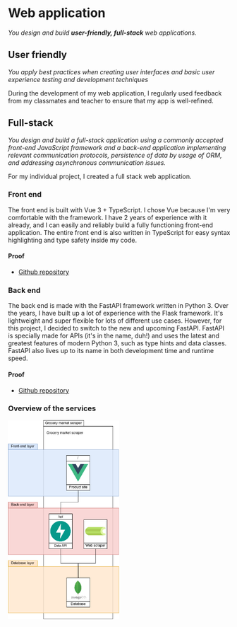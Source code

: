 # Web application
*You design and build **user-friendly, full-stack** web applications.*

## User friendly
*You apply best practices when creating user interfaces and basic user experience testing and development techniques*

During the development of my web application, I regularly used feedback from my classmates and teacher to ensure that my app is well-refined.

## Full-stack
*You design and build a full-stack application using a commonly accepted front-end JavaScript framework and a back-end application implementing relevant communication protocols, persistence of data by usage of ORM, and addressing asynchronous communication issues.*

For my individual project, I created a full stack web application.

### Front end
The front end is built with Vue 3 + TypeScript. I chose Vue because I'm very comfortable with the framework. I have 2 years of experience with it already, and I can easily and reliably build a fully functioning front-end application. The entire front end is also written in TypeScript for easy syntax highlighting and type safety inside my code.

#### Proof
- [Github repository](https://github.com/S3-Grocery-Market-Scraper/frontend)

### Back end
The back end is made with the FastAPI framework written in Python 3. Over the years, I have built up a lot of experience with the Flask framework. It's lightweight and super flexible for lots of different use cases. However, for this project, I decided to switch to the new and upcoming FastAPI. FastAPI is specially made for APIs (it's in the name, duh!) and uses the latest and greatest features of modern Python 3, such as type hints and data classes. FastAPI also lives up to its name in both development time and runtime speed.

#### Proof
- [Github repository](https://github.com/S3-Grocery-Market-Scraper/backend)


### Overview of the services
<img src="https://github.com/Spider-Frog/fontys-portfolio-s3/blob/main/ProofLearningOutcomes/Images/arch_grocery-market-scraper.png?raw=true" alt="Overview of the services:" width="50%" height="50%" />
